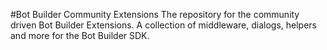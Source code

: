#Bot Builder Community Extensions
The repository for the community driven Bot Builder Extensions. A collection of middleware, dialogs, helpers and more for the Bot Builder SDK.
